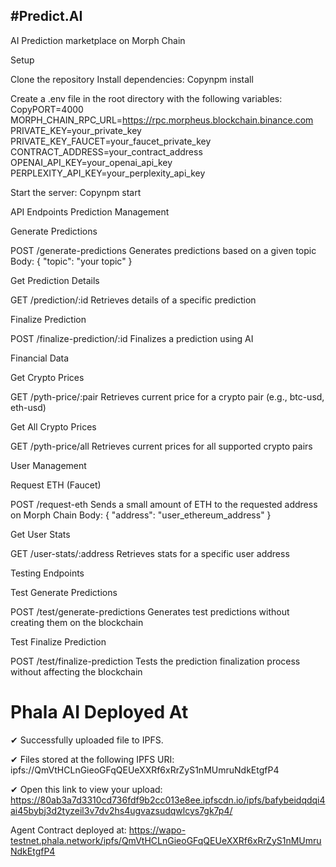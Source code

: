## #Predict.AI


AI Prediction marketplace on Morph Chain



Setup

Clone the repository
Install dependencies:
Copynpm install

Create a .env file in the root directory with the following variables:
CopyPORT=4000
MORPH_CHAIN_RPC_URL=https://rpc.morpheus.blockchain.binance.com
PRIVATE_KEY=your_private_key
PRIVATE_KEY_FAUCET=your_faucet_private_key
CONTRACT_ADDRESS=your_contract_address
OPENAI_API_KEY=your_openai_api_key
PERPLEXITY_API_KEY=your_perplexity_api_key

Start the server:
Copynpm start


API Endpoints
Prediction Management

Generate Predictions

POST /generate-predictions
Generates predictions based on a given topic
Body: { "topic": "your topic" }


Get Prediction Details

GET /prediction/:id
Retrieves details of a specific prediction


Finalize Prediction

POST /finalize-prediction/:id
Finalizes a prediction using AI



Financial Data

Get Crypto Prices

GET /pyth-price/:pair
Retrieves current price for a crypto pair (e.g., btc-usd, eth-usd)


Get All Crypto Prices

GET /pyth-price/all
Retrieves current prices for all supported crypto pairs



User Management

Request ETH (Faucet)

POST /request-eth
Sends a small amount of ETH to the requested address on Morph Chain
Body: { "address": "user_ethereum_address" }


Get User Stats

GET /user-stats/:address
Retrieves stats for a specific user address



Testing Endpoints

Test Generate Predictions

POST /test/generate-predictions
Generates test predictions without creating them on the blockchain


Test Finalize Prediction

POST /test/finalize-prediction
Tests the prediction finalization process without affecting the blockchain



# Phala AI Deployed At

✔ Successfully uploaded file to IPFS.

✔ Files stored at the following IPFS URI: ipfs://QmVtHCLnGieoGFqQEUeXXRf6xRrZyS1nMUmruNdkEtgfP4

✔ Open this link to view your upload: https://80ab3a7d3310cd736fdf9b2cc013e8ee.ipfscdn.io/ipfs/bafybeidqdqi4ai45bybj3d2tyzeil3v7dv2hs4ugvazsudqwlcys7gk7p4/


Agent Contract deployed at: https://wapo-testnet.phala.network/ipfs/QmVtHCLnGieoGFqQEUeXXRf6xRrZyS1nMUmruNdkEtgfP4
